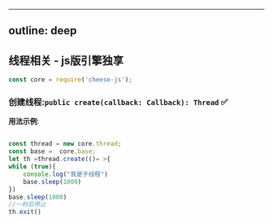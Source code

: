
---
outline: deep
---

## 线程相关 - js版引擎独享

```javascript
const core = require('cheese-js');
```

### 创建线程:`public create(callback: Callback): Thread` :white_check_mark:


**用法示例**:

```javascript

const thread = new core.thread;
const base =  core.base;
let th =thread.create(()= >{
while (true){
    console.log("我是子线程")
    base.sleep(1000)
})
base.sleep(1000)
//一秒后停止
th.exit()
```

